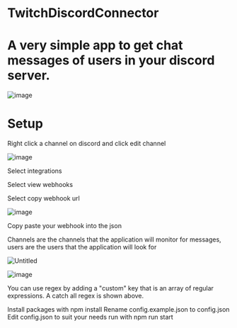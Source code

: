 ﻿# TwitchDiscordConnector
 # A very simple app to get chat messages of users in your discord server.
![image](https://user-images.githubusercontent.com/16251746/140000183-933b3304-26e7-448e-81f1-f4042803ad2f.png)

# Setup
Right click a channel on discord and click edit channel

![image](https://user-images.githubusercontent.com/16251746/140009789-4f5eee01-bc2d-4d26-88ab-208ed3edd931.png)

Select integrations

Select view webhooks

Select copy webhook url 

![image](https://user-images.githubusercontent.com/16251746/140009837-39a9a0ca-489b-4b1c-897a-4d784d64a467.png)

Copy paste your webhook into the json

Channels are the channels that the application will monitor for messages, users are the users that the application will look for

![Untitled](https://user-images.githubusercontent.com/16251746/140009961-dee72442-68e0-42a1-93ee-9a8b71316e5f.png)


![image](https://user-images.githubusercontent.com/16251746/140010065-ed2b7b6f-14a1-4fdc-af40-a4fb17ff905e.png)

You can use regex by adding a "custom" key that is an array of regular expressions.
A catch all regex is shown above.

Install packages with npm install
Rename config.example.json to config.json
Edit config.json to suit your needs
run with  npm run start
